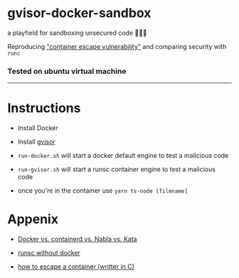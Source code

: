 # gvisor-docker-sandbox
a playfield for sandboxing unsecured code 🙊🙉🙈

Reproducing ["container escape vulnerability"](https://nvd.nist.gov/vuln/detail/CVE-2019-5736)
and comparing security with `runc`

### Tested on ubuntu virtual machine 

---

# Instructions 

- Install Docker
- Install [gvisor](https://gvisor.dev/docs/user_guide/install/#install-from-an-apt-repository)

- `run-docker.sh` will start a docker default engine to test a malicious code

- `run-gvisor.sh` will start a runsc container engine to test a malicious code

- once you're in the container use `yarn ts-node [filename]`


# Appenix

- [Docker vs. containerd vs. Nabla vs. Kata](https://www.inovex.de/blog/containers-docker-containerd-nabla-kata-firecracker/)

- [runsc without docker](https://medium.com/@remco_verhoef/sandboxing-with-gvisor-b9979bd424b9)

- [how to escape a container (writter in C)](https://capsule8.com/blog/practical-container-escape-exercise/)